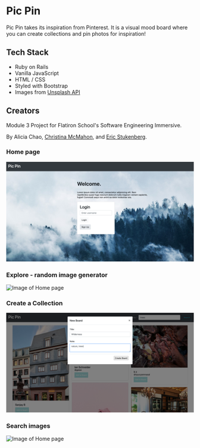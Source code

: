 # Pic Pin

Pic Pin takes its inspiration from Pinterest.  It is a visual mood board where you can create collections and pin photos for inspiration!

## Tech Stack

- Ruby on Rails
- Vanilla JavaScript
- HTML / CSS 
- Styled with Bootstrap
- Images from [Unsplash API](https://unsplash.com/developers)

## Creators

Module 3 Project for Flatiron School's Software Engineering Immersive. 

By Alicia Chao, [Christina McMahon](https://github.com/christinamcmahon), and [Eric Stukenberg](https://github.com/EricStukenberg).

### Home page
![Image of Home page](https://github.com/chaochaocodes/pic-pin/blob/master/travel-pin-frontend/asset/screenshots/01_home.png)

### Explore - random image generator
![Image of Home page](https://github.com/chaochaocodes/pic-pin/blob/master/travel-pin-frontend/asset/screenshots/02_explore.png)

### Create a Collection 
![Image of Home page](https://github.com/chaochaocodes/pic-pin/blob/master/travel-pin-frontend/asset/screenshots/03_createboard.png)

### Search images
![Image of Home page](https://github.com/chaochaocodes/pic-pin/blob/master/travel-pin-frontend/asset/screenshots/04_search.png)
